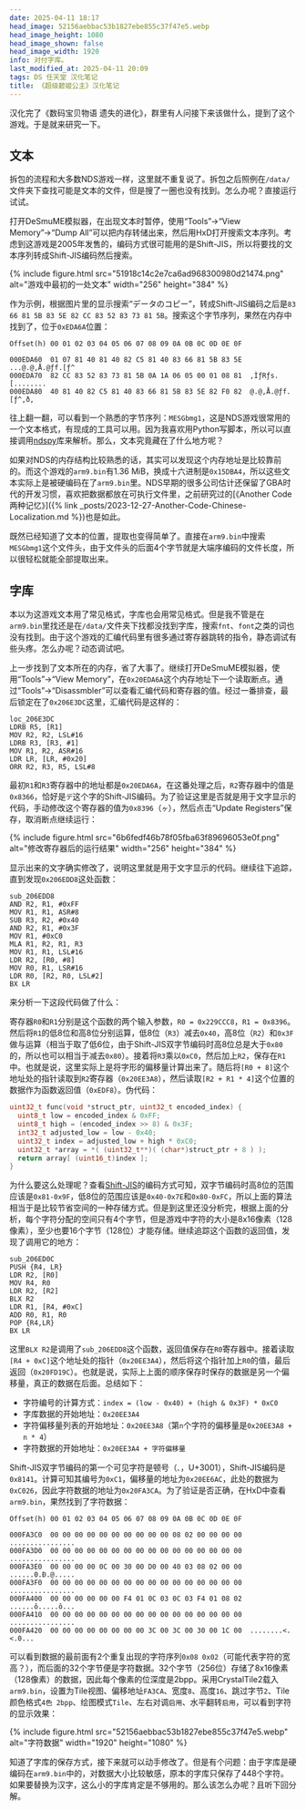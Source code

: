 ```yaml
---
date: 2025-04-11 18:17
head_image: 52156aebbac53b1827ebe855c37f47e5.webp
head_image_height: 1080
head_image_shown: false
head_image_width: 1920
info: 对付字库。
last_modified_at: 2025-04-11 20:09
tags: DS 任天堂 汉化笔记
title: 《超级碧姬公主》汉化笔记
---
```

汉化完了《数码宝贝物语 遗失的进化》，群里有人问接下来该做什么，提到了这个游戏。于是就来研究一下。

## 文本
拆包的流程和大多数NDS游戏一样，这里就不重复说了。拆包之后照例在`/data/`文件夹下查找可能是文本的文件，但是搜了一圈也没有找到。怎么办呢？直接运行试试。

打开DeSmuME模拟器，在出现文本时暂停，使用“Tools”→“View Memory”→“Dump All”可以把内存转储出来，然后用HxD打开搜索文本序列。考虑到这游戏是2005年发售的，编码方式很可能用的是Shift-JIS，所以将要找的文本序列转成Shift-JIS编码然后搜索。

{% include figure.html src="51918c14c2e7ca6ad968300980d21474.png" alt="游戏中最初的一处文本" width="256" height="384" %}

作为示例，根据图片里的显示搜索“データのコピー”，转成Shift-JIS编码之后是`83 66 81 5B 83 5E 82 CC 83 52 83 73 81 5B`。搜索这个字节序列，果然在内存中找到了，位于`0xEDA6A`位置：

``` plaintext
Offset(h) 00 01 02 03 04 05 06 07 08 09 0A 0B 0C 0D 0E 0F

000EDA60  01 07 81 40 81 40 82 C5 81 40 83 66 81 5B 83 5E  ...@.@‚Å.@ƒf.[ƒ^
000EDA70  82 CC 83 52 83 73 81 5B 0A 1A 06 05 00 01 08 81  ‚ÌƒRƒs.[........
000EDA80  40 81 40 82 C5 81 40 83 66 81 5B 83 5E 82 F0 82  @.@‚Å.@ƒf.[ƒ^‚ð‚
```

往上翻一翻，可以看到一个熟悉的字节序列：`MESGbmg1`，这是NDS游戏很常用的一个文本格式，有现成的工具可以用。因为我喜欢用Python写脚本，所以可以直接调用[ndspy](https://github.com/RoadrunnerWMC/ndspy)库来解析。那么，文本究竟藏在了什么地方呢？

如果对NDS的内存结构比较熟悉的话，其实可以发现这个内存地址是比较靠前的。而这个游戏的`arm9.bin`有1.36 MiB，换成十六进制是`0x15DBA4`，所以这些文本实际上是被硬编码在了`arm9.bin`里。NDS早期的很多公司估计还保留了GBA时代的开发习惯，喜欢把数据都放在可执行文件里，之前研究过的[《Another Code 两种记忆》]({% link _posts/2023-12-27-Another-Code-Chinese-Localization.md %})也是如此。

既然已经知道了文本的位置，提取也变得简单了。直接在`arm9.bin`中搜索`MESGbmg1`这个文件头，由于文件头的后面4个字节就是大端序编码的文件长度，所以很轻松就能全部提取出来。

## 字库
本以为这游戏文本用了常见格式，字库也会用常见格式。但是我不管是在`arm9.bin`里找还是在`/data/`文件夹下找都没找到字库，搜索`fnt`、`font`之类的词也没有找到。由于这个游戏的汇编代码里有很多通过寄存器跳转的指令，静态调试有些头疼。怎么办呢？动态调试吧。

上一步找到了文本所在的内存，省了大事了。继续打开DeSmuME模拟器，使用“Tools”→“View Memory”，在`0x20EDA6A`这个内存地址下一个读取断点。通过“Tools”→“Disassmbler”可以查看汇编代码和寄存器的值。经过一番排查，最后锁定在了`0x206E3DC`这里，汇编代码是这样的：

``` plaintext
loc_206E3DC
LDRB R5, [R1]
MOV R2, R2, LSL#16
LDRB R3, [R3, #1]
MOV R1, R2, ASR#16
LDR LR, [LR, #0x20]
ORR R2, R3, R5, LSL#8
```

最初`R1`和`R3`寄存器中的地址都是`0x20EDA6A`，在这番处理之后，`R2`寄存器中的值是`0x8366`，恰好是`デ`这个字的Shift-JIS编码。为了验证这里是否就是用于文字显示的代码，手动修改这个寄存器的值为`0x8396`（`ヶ`），然后点击“Update Registers”保存，取消断点继续运行：

{% include figure.html src="6b6fedf46b78f05fba63f89696053e0f.png" alt="修改寄存器后的运行结果" width="256" height="384" %}

显示出来的文字确实修改了，说明这里就是用于文字显示的代码。继续往下追踪，直到发现`0x206EDD8`这处函数：

``` plaintext
sub_206EDD8
AND R2, R1, #0xFF
MOV R1, R1, ASR#8
SUB R3, R2, #0x40
AND R2, R1, #0x3F
MOV R1, #0xC0
MLA R1, R2, R1, R3
MOV R1, R1, LSL#16
LDR R2, [R0, #8]
MOV R0, R1, LSR#16
LDR R0, [R2, R0, LSL#2]
BX LR
```

来分析一下这段代码做了什么：

寄存器`R0`和`R1`分别是这个函数的两个输入参数，`R0 = 0x229CCC8`，`R1 = 0x8396`。然后将`R1`的低8位和高8位分别运算，低8位（`R3`）减去`0x40`，高8位（`R2`）和`0x3F`做与运算（相当于取了低6位，由于Shift-JIS双字节编码时高8位总是大于`0x80`的，所以也可以相当于减去`0x80`）。接着将`R3`乘以`0xC0`，然后加上`R2`，保存在`R1`中。也就是说，这里实际上是将字形的偏移量计算出来了。随后将`[R0 + 8]`这个地址处的指针读取到`R2`寄存器（`0x20EE3A8`），然后读取`[R2 + R1 * 4]`这个位置的数据作为函数返回值（`0xEDF8`）。伪代码：

``` c
uint32_t func(void *struct_ptr, uint32_t encoded_index) {
  uint8_t low = encoded_index & 0xFF;
  uint8_t high = (encoded_index >> 8) & 0x3F;
  int32_t adjusted_low = low - 0x40;
  uint32_t index = adjusted_low + high * 0xC0;
  uint32_t *array = *( (uint32_t**)( (char*)struct_ptr + 8 ) );
  return array[ (uint16_t)index ];
}
```

为什么要这么处理呢？查看[Shift-JIS](https://en.wikipedia.org/wiki/Shift_JIS)的编码方式可知，双字节编码时高8位的范围应该是`0x81-0x9F`，低8位的范围应该是`0x40-0x7E`和`0x80-0xFC`，所以上面的算法相当于是比较节省空间的一种存储方式。但是到这里还没分析完，根据上面的分析，每个字符分配的空间只有4个字节，但是游戏中字符的大小是8x16像素（128像素），至少也要16个字节（128位）才能存储。继续追踪这个函数的返回值，发现了调用它的地方：

```
sub_206ED0C
PUSH {R4, LR}
LDR R2, [R0]
MOV R4, R0
LDR R2, [R2]
BLX R2
LDR R1, [R4, #0xC]
ADD R0, R1, R0
POP {R4,LR}
BX LR
```

这里`BLX R2`是调用了`sub_206EDD8`这个函数，返回值保存在`R0`寄存器中。接着读取`[R4 + 0xC]`这个地址处的指针（`0x20EE3A4`），然后将这个指针加上`R0`的值，最后返回（`0x20FD19C`）。也就是说，实际上上面的顺序保存时保存的数据是另一个偏移量，真正的数据在后面。总结如下：

- 字符编号的计算方式：`index = (low - 0x40) + (high & 0x3F) * 0xC0`
- 字库数据的开始地址：`0x20EE3A4`
- 字符偏移量列表的开始地址：`0x20EE3A8`（第`n`个字符的偏移量是`0x20EE3A8 + n * 4`）
- 字符数据的开始地址：`0x20EE3A4 + 字符偏移量`

Shift-JIS双字节编码的第一个可见字符是顿号（`、`，U+3001），Shift-JIS编码是`0x8141`。计算可知其编号为`0xC1`，偏移量的地址为`0x20EE6AC`，此处的数据为`0xC026`，因此字符数据的地址为`0x20FA3CA`。为了验证是否正确，在HxD中查看`arm9.bin`，果然找到了字符数据：

``` plaintext
Offset(h) 00 01 02 03 04 05 06 07 08 09 0A 0B 0C 0D 0E 0F

000FA3C0  00 00 00 00 00 00 00 00 00 00 08 02 00 00 00 00  ................
000FA3D0  00 00 00 00 00 00 00 00 00 00 00 00 00 00 00 00  ................
000FA3E0  00 00 00 00 0C 00 30 00 D0 00 40 03 08 02 00 00  ......0.Ð.@.....
000FA3F0  00 00 00 00 00 00 00 00 00 00 00 00 00 00 00 00  ................
000FA400  00 00 00 00 00 00 F4 01 0C 03 0C 03 F4 01 08 02  ......ô.....ô...
000FA410  00 00 00 00 00 00 00 00 00 00 00 00 00 00 00 00  ................
000FA420  00 00 00 00 00 00 00 00 3C 00 3C 00 30 00 1C 00  ........<.<.0...
```

可以看到数据的最前面有2个重复出现的字符序列`0x08 0x02`（可能代表字符的宽高？），而后面的32个字节便是字符数据。32个字节（256位）存储了8x16像素（128像素）的数据，因此每个像素的位深度是2bpp。采用CrystalTile2载入`arm9.bin`，设置为Tile视图、偏移地址`FA3CA`、宽度`8`、高度`16`、跳过字节`2`、Tile颜色格式`4色 2bpp`、绘图模式`Tile`、左右对调`启用`、水平翻转`启用`，可以看到字符的显示效果：

{% include figure.html src="52156aebbac53b1827ebe855c37f47e5.webp" alt="字符数据" width="1920" height="1080" %}

知道了字库的保存方式，接下来就可以动手修改了。但是有个问题：由于字库是硬编码在`arm9.bin`中的，对数据大小比较敏感，原本的字库只保存了448个字符。如果要替换为汉字，这么小的字库肯定是不够用的。那么该怎么办呢？且听下回分解。
